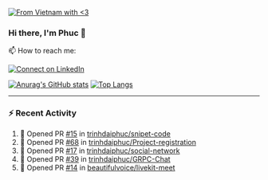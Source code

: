 [![From Vietnam with <3](https://raw.githubusercontent.com/webuild-community/badge/master/svg/love.svg)](https://webuild.community)

### Hi there, I'm Phuc 👋

📫 How to reach me:

[![Connect on LinkedIn](https://img.shields.io/badge/--linkedin?label=LinkedIn&logo=LinkedIn&style=social)](https://www.linkedin.com/in/trinh-dai-phuc/)


[![Anurag's GitHub stats](https://phuc-github-readme-stats.vercel.app/api?username=trinhdaiphuc&count_private=true&show_icons=true&theme=synthwave)](https://github.com/anuraghazra/github-readme-stats)
[![Top Langs](https://phuc-github-readme-stats.vercel.app/api/top-langs/?username=trinhdaiphuc&theme=synthwave&show_icons=true&layout=compact&langs_count=8&hide=html,css,scss,less,handlebars,ejs)](https://github.com/anuraghazra/github-readme-stats)


---

### :zap: Recent Activity

<!--START_SECTION:activity-->
1. 💪 Opened PR [#15](https://github.com/trinhdaiphuc/snipet-code/pull/15) in [trinhdaiphuc/snipet-code](https://github.com/trinhdaiphuc/snipet-code)
2. 💪 Opened PR [#68](https://github.com/trinhdaiphuc/Project-registration/pull/68) in [trinhdaiphuc/Project-registration](https://github.com/trinhdaiphuc/Project-registration)
3. 💪 Opened PR [#17](https://github.com/trinhdaiphuc/social-network/pull/17) in [trinhdaiphuc/social-network](https://github.com/trinhdaiphuc/social-network)
4. 💪 Opened PR [#39](https://github.com/trinhdaiphuc/GRPC-Chat/pull/39) in [trinhdaiphuc/GRPC-Chat](https://github.com/trinhdaiphuc/GRPC-Chat)
5. 💪 Opened PR [#14](https://github.com/beautifulvoice/livekit-meet/pull/14) in [beautifulvoice/livekit-meet](https://github.com/beautifulvoice/livekit-meet)
<!--END_SECTION:activity-->
